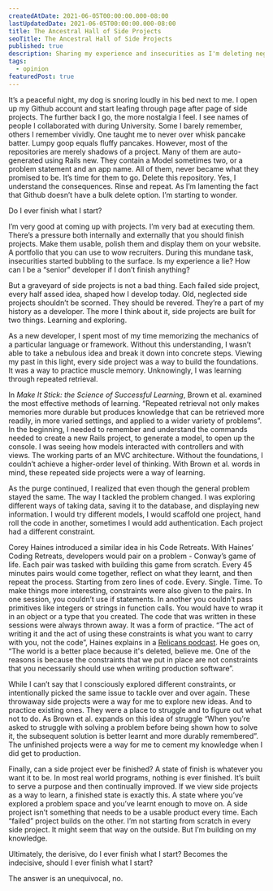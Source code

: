 ```yaml
---
createdAtDate: 2021-06-05T00:00:00.000-08:00
lastUpdatedDate: 2021-06-05T00:00:00.000-08:00
title: The Ancestral Hall of Side Projects
seoTitle: The Ancestral Hall of Side Projects
published: true
description: Sharing my experience and insecurities as I'm deleting neglected side projects. As I do, I realize that they're all a learning experience. I'm never starting from scratch.
tags:
  - opinion
featuredPost: true
---
```


It’s a peaceful night, my dog is snoring loudly in his bed next to me. I open up my Github account and start leafing through page after page of side projects. The further back I go, the more nostalgia I feel. I see names of people I collaborated with during University. Some I barely remember, others I remember vividly. One taught me to never over whisk pancake batter. Lumpy goop equals fluffy pancakes. However, most of the repositories are merely shadows of a project. Many of them are auto-generated using Rails new. They contain a Model sometimes two, or a problem statement and an app name. All of them, never became what they promised to be. It’s time for them to go. Delete this repository. Yes, I understand the consequences. Rinse and repeat. As I’m lamenting the fact that Github doesn’t have a bulk delete option. I’m starting to wonder.

Do I ever finish what I start?

I’m very good at coming up with projects. I’m very bad at executing them. There’s a pressure both internally and externally that you should finish projects. Make them usable, polish them and display them on your website. A portfolio that you can use to wow recruiters. During this mundane task, insecurities started bubbling to the surface. Is my experience a lie? How can I be a “senior” developer if I don’t finish anything?

But a graveyard of side projects is not a bad thing. Each failed side project, every half assed idea, shaped how I develop today. Old, neglected side projects shouldn’t be scorned. They should be revered. They’re a part of my history as a developer. The more I think about it, side projects are built for two things. Learning and exploring.

As a new developer, I spent most of my time memorizing the mechanics of a particular language or framework. Without this understanding, I wasn’t able to take a nebulous idea and break it down into concrete steps. Viewing my past in this light, every side project was a way to build the foundations. It was a way to practice muscle memory. Unknowingly, I was learning through repeated retrieval.

In *Make It Stick: the Science of Successful Learning*, Brown et al. examined the most effective methods of learning. “Repeated retrieval not only makes memories more durable but produces knowledge that can be retrieved more readily, in more varied settings, and applied to a wider variety of problems”. In the beginning, I needed to remember and understand the commands needed to create a new Rails project, to generate a model, to open up the console. I was seeing how models interacted with controllers and with views. The working parts of an MVC architecture. Without the foundations, I couldn’t achieve a higher-order level of thinking. With Brown et al. words in mind, these repeated side projects were a way of learning.

As the purge continued, I realized that even though the general problem stayed the same. The way I tackled the problem changed. I was exploring different ways of taking data, saving it to the database, and displaying new information. I would try different models, I would scaffold one project, hand roll the code in another, sometimes I would add authentication. Each project had a different constraint.

Corey Haines introduced a similar idea in his Code Retreats. With Haines’ Coding Retreats, developers would pair on a problem - Conway’s game of life. Each pair was tasked with building this game from scratch. Every 45 minutes pairs would come together, reflect on what they learnt, and then repeat the process. Starting from zero lines of code. Every. Single. Time. To make things more interesting, constraints were also given to the pairs. In one session, you couldn’t use if statements. In another you couldn’t pass primitives like integers or strings in function calls. You would have to wrap it in an object or a type that you created. The code that was written in these sessions were always thrown away. It was a form of practice. “The act of writing it and the act of using these constraints is what you want to carry with you, not the code”, Haines explains in a [Relicans podcast](https://www.therelicans.com/mandymoore/retreat-and-delete-to-write-better-code-with-corey-haines-pl). He goes on, “The world is a better place because it's deleted, believe me. One of the reasons is because the constraints that we put in place are not constraints that you necessarily should use when writing production software”.

While I can’t say that I consciously explored different constraints, or intentionally picked the same issue to tackle over and over again. These throwaway side projects were a way for me to explore new ideas. And to practice existing ones. They were a place to struggle and to figure out what not to do. As Brown et al. expands on this idea of struggle “When you’re asked to struggle with solving a problem before being shown how to solve it, the subsequent solution is better learnt and more durably remembered”. The unfinished projects were a way for me to cement my knowledge when I did get to production.

Finally, can a side project ever be finished? A state of finish is whatever you want it to be. In most real world programs, nothing is ever finished. It’s built to serve a purpose and then continually improved. If we view side projects as a way to learn, a finished state is exactly this. A state where you’ve explored a problem space and you’ve learnt enough to move on. A side project isn’t something that needs to be a usable product every time. Each “failed” project builds on the other. I’m not starting from scratch in every side project. It might seem that way on the outside. But I’m building on my knowledge.

Ultimately, the derisive, do I ever finish what I start? Becomes the indecisive, should I ever finish what I start?

The answer is an unequivocal, no.